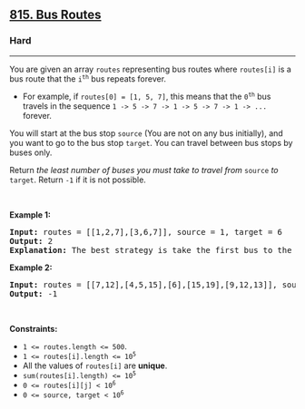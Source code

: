 <h2><a href="https://leetcode.com/problems/bus-routes/">815. Bus Routes</a></h2><h3>Hard</h3><hr><div><p>You are given an array <code>routes</code> representing bus routes where <code>routes[i]</code> is a bus route that the <code>i<sup>th</sup></code> bus repeats forever.</p>

<ul>
	<li>For example, if <code>routes[0] = [1, 5, 7]</code>, this means that the <code>0<sup>th</sup></code> bus travels in the sequence <code>1 -&gt; 5 -&gt; 7 -&gt; 1 -&gt; 5 -&gt; 7 -&gt; 1 -&gt; ...</code> forever.</li>
</ul>

<p>You will start at the bus stop <code>source</code> (You are not on any bus initially), and you want to go to the bus stop <code>target</code>. You can travel between bus stops by buses only.</p>

<p>Return <em>the least number of buses you must take to travel from </em><code>source</code><em> to </em><code>target</code>. Return <code>-1</code> if it is not possible.</p>

<p>&nbsp;</p>
<p><strong class="example">Example 1:</strong></p>

<pre style="position: relative;"><strong>Input:</strong> routes = [[1,2,7],[3,6,7]], source = 1, target = 6
<strong>Output:</strong> 2
<strong>Explanation:</strong> The best strategy is take the first bus to the bus stop 7, then take the second bus to the bus stop 6.
<div class="open_grepper_editor" title="Edit &amp; Save To Grepper"></div></pre>

<p><strong class="example">Example 2:</strong></p>

<pre style="position: relative;"><strong>Input:</strong> routes = [[7,12],[4,5,15],[6],[15,19],[9,12,13]], source = 15, target = 12
<strong>Output:</strong> -1
<div class="open_grepper_editor" title="Edit &amp; Save To Grepper"></div></pre>

<p>&nbsp;</p>
<p><strong>Constraints:</strong></p>

<ul>
	<li><code>1 &lt;= routes.length &lt;= 500</code>.</li>
	<li><code>1 &lt;= routes[i].length &lt;= 10<sup>5</sup></code></li>
	<li>All the values of <code>routes[i]</code> are <strong>unique</strong>.</li>
	<li><code>sum(routes[i].length) &lt;= 10<sup>5</sup></code></li>
	<li><code>0 &lt;= routes[i][j] &lt; 10<sup>6</sup></code></li>
	<li><code>0 &lt;= source, target &lt; 10<sup>6</sup></code></li>
</ul>
</div>